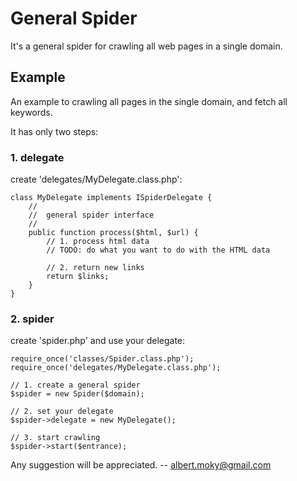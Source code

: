 

# General Spider
It's a general spider for crawling all web pages in a single domain.

## Example
An example to crawling all pages in the single domain, and fetch all keywords.

It has only two steps:
### 1. delegate
create 'delegates/MyDelegate.class.php':

	class MyDelegate implements ISpiderDelegate {
		//
		//  general spider interface
		//
		public function process($html, $url) {
			// 1. process html data
			// TODO: do what you want to do with the HTML data
			
			// 2. return new links
			return $links;
		}
	}

### 2. spider
create 'spider.php' and use your delegate:

	require_once('classes/Spider.class.php');
	require_once('delegates/MyDelegate.class.php');
	
	// 1. create a general spider
	$spider = new Spider($domain);
	
	// 2. set your delegate
	$spider->delegate = new MyDelegate();
	
	// 3. start crawling
	$spider->start($entrance);


Any suggestion will be appreciated.
-- <albert.moky@gmail.com>

